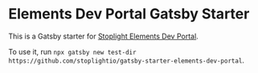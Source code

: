 # Elements Dev Portal Gatsby Starter

This is a Gatsby starter for [Stoplight Elements Dev Portal](https://github.com/stoplightio/elements).

To use it, run `npx gatsby new test-dir https://github.com/stoplightio/gatsby-starter-elements-dev-portal`.